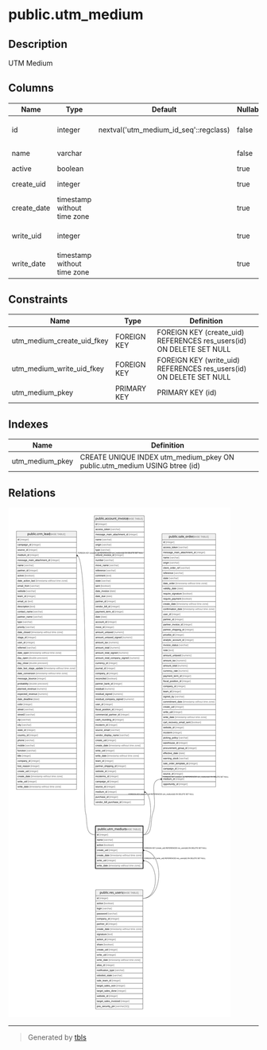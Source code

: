 # public.utm_medium

## Description

UTM Medium

## Columns

| Name | Type | Default | Nullable | Children | Parents | Comment |
| ---- | ---- | ------- | -------- | -------- | ------- | ------- |
| id | integer | nextval('utm_medium_id_seq'::regclass) | false | [public.crm_lead](public.crm_lead.md) [public.account_invoice](public.account_invoice.md) [public.sale_order](public.sale_order.md) |  |  |
| name | varchar |  | false |  |  | Channel Name |
| active | boolean |  | true |  |  | Active |
| create_uid | integer |  | true |  | [public.res_users](public.res_users.md) | Created by |
| create_date | timestamp without time zone |  | true |  |  | Created on |
| write_uid | integer |  | true |  | [public.res_users](public.res_users.md) | Last Updated by |
| write_date | timestamp without time zone |  | true |  |  | Last Updated on |

## Constraints

| Name | Type | Definition |
| ---- | ---- | ---------- |
| utm_medium_create_uid_fkey | FOREIGN KEY | FOREIGN KEY (create_uid) REFERENCES res_users(id) ON DELETE SET NULL |
| utm_medium_write_uid_fkey | FOREIGN KEY | FOREIGN KEY (write_uid) REFERENCES res_users(id) ON DELETE SET NULL |
| utm_medium_pkey | PRIMARY KEY | PRIMARY KEY (id) |

## Indexes

| Name | Definition |
| ---- | ---------- |
| utm_medium_pkey | CREATE UNIQUE INDEX utm_medium_pkey ON public.utm_medium USING btree (id) |

## Relations

![er](public.utm_medium.svg)

---

> Generated by [tbls](https://github.com/k1LoW/tbls)
